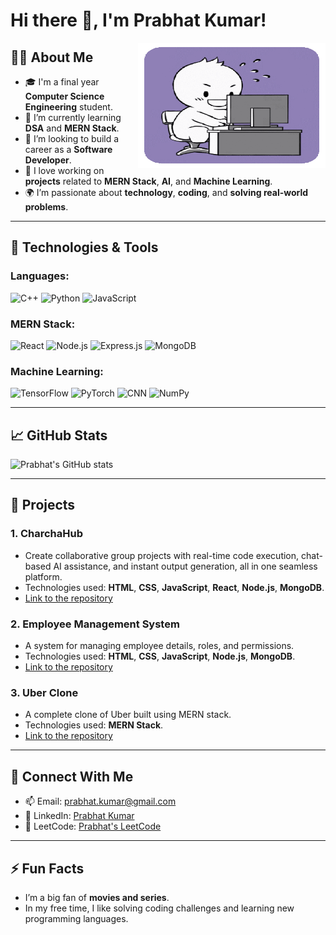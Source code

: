 # Hi there 👋, I'm Prabhat Kumar! 

<img align="right" src="https://github.com/Prabhat-6701/Prabhat-6701/blob/main/assets/monitor-screens.gif?raw=true" width="300" height="200"/>

## 👨‍💻 About Me

- 🎓 I'm a final year **Computer Science Engineering** student.
- 🌱 I’m currently learning **DSA** and **MERN Stack**.
- 💼 I’m looking to build a career as a **Software Developer**.
- 🚀 I love working on **projects** related to **MERN Stack**, **AI**, and **Machine Learning**.
- 🌍 I’m passionate about **technology**, **coding**, and **solving real-world problems**.

---

## 🔧 Technologies & Tools

### Languages:
![C++](https://img.shields.io/badge/-C++-00599C?style=flat-square&logo=c%2B%2B&logoColor=white)
![Python](https://img.shields.io/badge/Python-3776AB?style=flat-square&logo=python&logoColor=white)
![JavaScript](https://img.shields.io/badge/-JavaScript-F7DF1E?style=flat-square&logo=javascript&logoColor=black)

### MERN Stack:
![React](https://img.shields.io/badge/-React-61DAFB?style=flat-square&logo=react&logoColor=black)
![Node.js](https://img.shields.io/badge/Node.js-339933?style=flat-square&logo=node.js&logoColor=white)
![Express.js](https://img.shields.io/badge/Express.js-000000?style=flat-square&logo=express&logoColor=white)
![MongoDB](https://img.shields.io/badge/MongoDB-47A248?style=flat-square&logo=mongodb&logoColor=white)

### Machine Learning:
![TensorFlow](https://img.shields.io/badge/TensorFlow-FF6F00?style=flat-square&logo=tensorflow&logoColor=white)
![PyTorch](https://img.shields.io/badge/PyTorch-EE4C2C?style=flat-square&logo=pytorch&logoColor=white)
![CNN](https://img.shields.io/badge/-CNN-FF6F00?style=flat-square&logo=cnn&logoColor=white)
![NumPy](https://img.shields.io/badge/NumPy-013243?style=flat-square&logo=numpy&logoColor=white)

---

## 📈 GitHub Stats

![Prabhat's GitHub stats](https://github-readme-stats.vercel.app/api?username=Prabhat-6701&show_icons=true&theme=radical&count_private=true&hide=prs)

---

## 🚀 Projects

### 1. **CharchaHub**
- Create collaborative group projects with real-time code execution, chat-based AI assistance, and instant output generation, all in one seamless platform.
- Technologies used: **HTML**, **CSS**, **JavaScript**, **React**, **Node.js**, **MongoDB**.
- [Link to the repository](https://github.com/Prabhat-6701/CharchaHub)

### 2. **Employee Management System**
- A system for managing employee details, roles, and permissions.
- Technologies used: **HTML**, **CSS**, **JavaScript**, **Node.js**, **MongoDB**.
- [Link to the repository](https://github.com/Prabhat-6701/Employee-Management-System)

### 3. **Uber Clone**
- A complete clone of Uber built using MERN stack.
- Technologies used: **MERN Stack**.
- [Link to the repository](https://github.com/Prabhat-6701/Uber-Clone)

---

## 📣 Connect With Me

- 📫 Email: [prabhat.kumar@gmail.com](mailto:prabhat.kumar@gmail.com)
- 🔗 LinkedIn: [Prabhat Kumar](https://www.linkedin.com/in/prabhat-kumar)
- 🧩 LeetCode: [Prabhat's LeetCode](https://leetcode.com/u/Prabhu_6701/) 

---

## ⚡ Fun Facts
- I’m a big fan of **movies and series**.
- In my free time, I like solving coding challenges and learning new programming languages.
